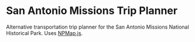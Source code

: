 # San Antonio Missions Trip Planner

Alternative transportation trip planner for the San Antonio Missions National Historical Park. Uses [NPMap.js](https://github.com/nationalparkservice/npmap.js/>npmap.js).
